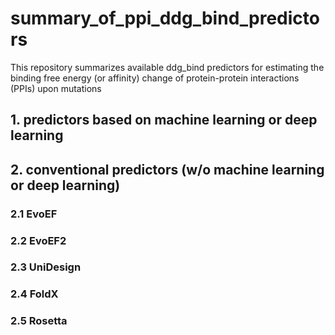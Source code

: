 # summary_of_ppi_ddg_bind_predictors
This repository summarizes available ddg_bind predictors for estimating the binding free energy (or affinity) change of protein-protein interactions (PPIs) upon mutations

## 1. predictors based on machine learning or deep learning

## 2. conventional predictors (w/o machine learning or deep learning)
### 2.1 EvoEF

### 2.2 EvoEF2

### 2.3 UniDesign

### 2.4 FoldX

### 2.5 Rosetta


